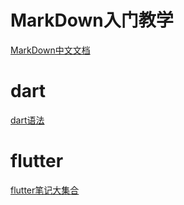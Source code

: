 # MarkDown入门教学
[MarkDown中文文档](http://xianbai.me/learn-md/article/syntax/blockquotes.html)

# dart
[dart语法](./dart/readme.md)

# flutter
[flutter笔记大集合](./flutter/flutter.md)